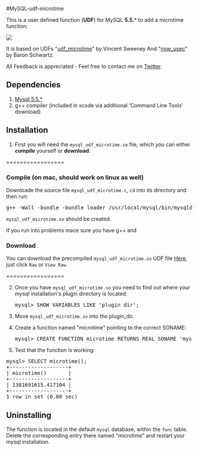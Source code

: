 #MySQL-udf-microtime

This is a user defined function (**UDF**) for MySQL **5.5.*** to add a microtime function:

<a href="http://i.imgur.com/is2SVTR.png"><img src="http://i.imgur.com/is2SVTR.png"/></a>


It is based on UDFs "[udf_microtime][micro]" by Vincent Sweeney
And "[now_usec][usec]" by Baron Schwartz.

All Feedback is appreciated - Feel free to contact me on [Twitter].

## Dependencies

1. [Mysql 5.5.*][mysql]
2. g++ compiler (included in xcode via additional 'Command Line Tools' download)


## Installation

1. First you will need the `mysql_udf_microtime.so` file, which you can either **compile** yourself or **download**:

 =================
 ### Compile (on mac, should work on linux as well)

 Downloade the source file `mysql_udf_microtime.c`,  `cd` into its directory and then run:

 <pre>g++ -Wall -bundle -bundle_loader /usr/local/mysql/bin/mysqld -o mysql_udf_microtime.so `/usr/local/mysql/bin/mysql_config --cflags` mysql_udf_microtime.c</pre>

 `mysql_udf_microtime.so` should be created.
 
 If you run into problems mace sure you have g++ and 

 ### Download

 You can download the precompiled `mysql_udf_microtime.so` UDF file [Here][download], just click `Raw` or `View Raw`.
 
 =================

2. Once you have `mysql_udf_microtime.so` you need to find out where your mysql installation's plugin directory is located:
    
   <pre>mysql> SHOW VARIABLES LIKE 'plugin_dir';</pre>
    
    
3. Move `mysql_udf_microtime.so` into the plugin_dir.


4. Create a function named "microtime" pointing to the correct SONAME:

   <pre>mysql> CREATE FUNCTION microtime RETURNS REAL SONAME 'mysql_udf_microtime.so';</pre>


5.  Test that the function is working:

   <pre>mysql> SELECT microtime();
+-------------------+
| microtime()       |
+-------------------+
| 1381691615.417104 |
+-------------------+
1 row in set (0.00 sec)</pre>


## Uninstalling

The function is located in the default `mysql` database, within the `func` table.
Delete the corresponding entry there named "microtime" and restart your mysql installation.


[mysql]:http://dev.mysql.com/downloads/mysql/
[micro]:https://bitbucket.org/vinces/udf-microtime/src/bd48df4d4020/udf_microtime.c
[usec]:http://www.xaprb.com/blog/2007/10/30/how-i-built-the-now_usec-udf-for-mysql/
[download]:https://github.com/CarnotInteractive/MySQL-udf-microtime/blob/master/mysql_udf_microtime.so
[twitter]: http://twitter.com/jo_shadow
